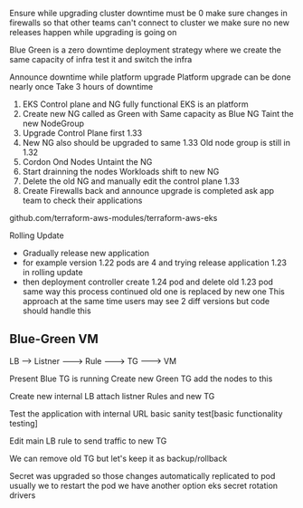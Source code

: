 Ensure while upgrading cluster downtime must be 0 make sure changes in firewalls so that other teams can't connect to cluster we make sure no new releases happen while upgrading is going on 

Blue Green is a zero downtime deployment strategy where we create the same capacity of infra test it and switch the infra 

Announce downtime while platform upgrade 
Platform upgrade can be done nearly once
Take 3 hours of downtime 
1. EKS Control plane and NG fully functional
  EKS is an platform
2. Create new NG called as Green with Same capacity as Blue NG Taint the new NodeGroup 
3. Upgrade Control Plane first 1.33
4. New NG also should be upgraded to same 1.33 Old node group is still in 1.32
5. Cordon Ond Nodes Untaint the NG
6. Start drainning the nodes Workloads shift to new NG
7. Delete the old NG and manually edit the control plane 1.33
8. Create Firewalls back and announce upgrade is completed ask app team to check their applications

github.com/terraform-aws-modules/terraform-aws-eks

Rolling Update 
- Gradually release new application
- for example version 1.22 pods are 4 and trying release application 1.23 in rolling update
- then deployment controller
   create 1.24 pod and delete old 1.23 pod same way this process continued old one is replaced by new one
This approach at the same time users may see 2 diff versions but code should handle this 

Blue-Green VM 
--------------
LB --> Listner ---> Rule ---> TG ---> VM

Present Blue TG is running Create new Green TG add the nodes to this

Create new internal LB attach listner Rules and new TG

Test the application with internal URL basic sanity test[basic functionality testing]

Edit main LB rule to send traffic to new TG

We can remove old TG but let's keep it as backup/rollback

Secret was upgraded so those changes automatically replicated to pod usually we to restart the pod 
we have another option eks secret rotation drivers  